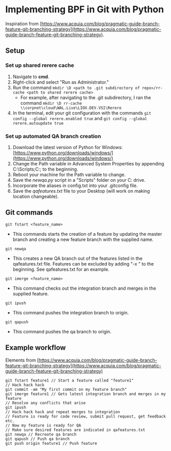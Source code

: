 # Implementing BPF in Git with Python

Inspiration from [https://www.acquia.com/blog/pragmatic-guide-branch-feature-git-branching-strategy](https://www.acquia.com/blog/pragmatic-guide-branch-feature-git-branching-strategy).

## Setup

### Set up shared rerere cache
1. Navigate to **cmd**. 
2. Right-click and select "Run as Administrator."
3. Run the command `mkdir \D <path to .git subdirectory of repo>/rr-cache <path to shared rerere cache>`
	- For example, after navigating to the .git subdirectory, I ran the command `mkdir \D rr-cache \\corpnet\cloud\WAL.Live\LIOX.DEV.VSI\Rerere`
4. In the terminal, edit your git configuration with the commands
`git config --global rerere.enabled true` and `git config --global rerere.autoupdate true`

### Set up automated QA branch creation
1. Download the latest version of Python for Windows: [https://www.python.org/downloads/windows/](https://www.python.org/downloads/windows/)
2. Change the Path variable in Advanced System Properties by appending C:\Scripts\;C:\; to the beginning.
3. Reboot your machine for the Path variable to change.
2. Save the *newqa.py* script in a "Scripts" folder on your C: drive.
3. Incorporate the aliases in config.txt into your .gitconfig file.
4. Save the *qafeatures.txt* file to your Desktop (will work on making location changeable).



## Git commands

`git fstart <feature_name>`

  * This commands starts the creation of a feature by updating the master branch and creating a new feature branch with the supplied name.

`git newqa`

  * This creates a new QA branch out of the features listed in the qafeatures.txt file. Features can be excluded by adding "-x " to the beginning. See qafeatures.txt for an example.

`git imerge <feature_name>`

  * This command checks out the integration branch and merges in the supplied feature.

`git ipush`

  * This command pushes the integration branch to origin.

`git qapush`

  * This command pushes the qa branch to origin. 


## Example workflow 
Elements from [https://www.acquia.com/blog/pragmatic-guide-branch-feature-git-branching-strategy](https://www.acquia.com/blog/pragmatic-guide-branch-feature-git-branching-strategy)
	
	git fstart feature1 // Start a feature called "feature1"
	// Hack hack hack
	git commit -am "My first commit on my feature branch"
	git imerge feature1 // Gets latest integration branch and merges in my feature
	// Resolve any conflicts that arise
	git ipush
	// Hack hack hack and repeat merges to integration
	// Feature is ready for code review, submit pull request, get feedback etc.
	// Now my feature is ready for QA
	// Make sure desired features are indicated in qafeatures.txt
	git newqa // Recreate qa branch
	git qapush // Push qa branch
	git push origin feature1 // Push feature
